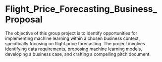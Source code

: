 # Flight_Price_Forecasting_Business_Proposal
The objective of this group project is to identify opportunities for implementing machine learning within a chosen business context, specifically focusing on flight price forecasting. The project involves identifying data requirements, proposing machine learning models, developing a business case, and crafting a compelling pitch document.
